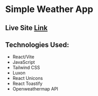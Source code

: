 # Simple Weather App

## Live Site [Link](https://weather-app-ras1k.vercel.app/)

## Technologies Used:
* React/Vite
* JavaScript
* Tailwind CSS
* Luxon
* React Unicons
* React Toastify
* Openweathermap API
